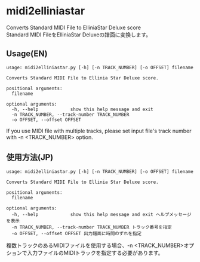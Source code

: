 # midi2elliniastar
Converts Standard MIDI File to ElliniaStar Deluxe score  
Standard MIDI FileをElliniaStar Deluxeの譜面に変換します。

## Usage(EN)
```
usage: midi2elliniastar.py [-h] [-n TRACK_NUMBER] [-o OFFSET] filename

Converts Standard MIDI File to Ellinia Star Deluxe score.

positional arguments:
  filename

optional arguments:
  -h, --help            show this help message and exit
  -n TRACK_NUMBER, --track-number TRACK_NUMBER
  -o OFFSET, --offset OFFSET
```
If you use MIDI file with multiple tracks, please set input file's track number with -n <TRACK_NUMBER> option.

## 使用方法(JP)
```
usage: midi2elliniastar.py [-h] [-n TRACK_NUMBER] [-o OFFSET] filename

Converts Standard MIDI File to Ellinia Star Deluxe score.

positional arguments:
  filename

optional arguments:
  -h, --help            show this help message and exit ヘルプメッセージを表示
  -n TRACK_NUMBER, --track-number TRACK_NUMBER トラック番号を指定
  -o OFFSET, --offset OFFSET 出力譜面に時間のずれを指定
```
複数トラックのあるMIDIファイルを使用する場合、-n <TRACK_NUMBER>オプションで入力ファイルのMIDIトラックを指定する必要があります。
